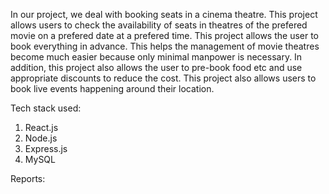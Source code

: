 In our project, we deal with booking seats in a cinema theatre. This project allows users to check the availability of seats in theatres of the prefered movie on a prefered date at a prefered time. This project allows the user to book everything in advance. This helps the management of movie theatres become much easier because only minimal manpower is necessary. In addition, this project also allows the user to pre-book food etc and use appropriate discounts to reduce the cost. This project also allows users to book live events happening around their location.

Tech stack used:
1. React.js
2. Node.js
3. Express.js
4. MySQL

Reports:
